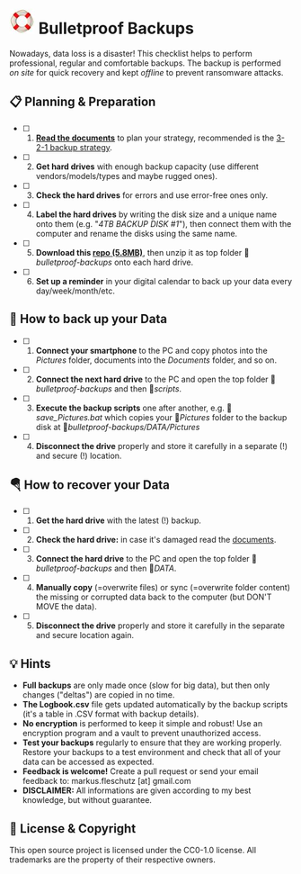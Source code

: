 ![image](folder.jpg) Bulletproof Backups
========================================
Nowadays, data loss is a disaster! This checklist helps to perform professional, regular and comfortable backups. The backup is performed *on site* for quick recovery and kept *offline* to prevent ransomware attacks.

📋 Planning & Preparation
--------------------------
- [ ] 1. **[Read the documents](docs/)** to plan your strategy, recommended is the [3-2-1 backup strategy](docs/3-2-1_Backup_Strategy.md).
- [ ] 2. **Get hard drives** with enough backup capacity (use different vendors/models/types and maybe rugged ones).
- [ ] 3. **Check the hard drives** for errors and use error-free ones only.
- [ ] 4. **Label the hard drives** by writing the disk size and a unique name onto them (e.g. "*4TB BACKUP DISK #1*"), then connect them with the computer and rename the disks using the same name.
- [ ] 5. **Download this [repo (5.8MB)](https://github.com/fleschutz/bulletproof-backups/archive/refs/tags/v0.2.zip)**, then unzip it as top folder 📁*bulletproof-backups* onto each hard drive.
- [ ] 6. **Set up a reminder** in your digital calendar to back up your data every day/week/month/etc.

💾 How to back up your Data
----------------------------
- [ ] 1. **Connect your smartphone** to the PC and copy photos into the *Pictures* folder, documents into the *Documents* folder, and so on.
- [ ] 2. **Connect the next hard drive** to the PC and open the top folder 📁*bulletproof-backups* and then 📁*scripts*.
- [ ] 3. **Execute the backup scripts** one after another, e.g. 📄*save_Pictures.bat* which copies your 📁*Pictures* folder to the backup disk at 📁*bulletproof-backups/DATA/Pictures*
- [ ] 4. **Disconnect the drive** properly and store it carefully in a separate (!) and secure (!) location.

🪂 How to recover your Data
---------------------------
- [ ] 1. **Get the hard drive** with the latest (!) backup.
- [ ] 2. **Check the hard drive:** in case it's damaged read the [documents](docs/).
- [ ] 3. **Connect the hard drive** to the PC and open the top folder 📁*bulletproof-backups* and then 📁*DATA*.
- [ ] 4. **Manually copy** (=overwrite files) or sync (=overwrite folder content) the missing or corrupted data back to the computer (but DON'T MOVE the data).
- [ ] 5. **Disconnect the drive** properly and store it carefully in the separate and secure location again.

💡 Hints
--------
* **Full backups** are only made once (slow for big data), but then only changes ("deltas") are copied in no time.
* **The Logbook.csv** file gets updated automatically by the backup scripts (it's a table in .CSV format with backup details).
* **No encryption** is performed to keep it simple and robust! Use an encryption program and a vault to prevent unauthorized access.
* **Test your backups** regularly to ensure that they are working properly. Restore your backups to a test environment and check that all of your data can be accessed as expected.
* **Feedback is welcome!** Create a pull request or send your email feedback to: markus.fleschutz [at] gmail.com
* **DISCLAIMER:** All informations are given according to my best knowledge, but without guarantee.

🤝 License & Copyright
-----------------------
This open source project is licensed under the CC0-1.0 license. All trademarks are the property of their respective owners.
